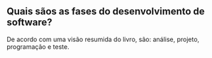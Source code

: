 ## Quais sãos as fases do desenvolvimento de software?

De acordo com uma visão resumida do livro, são: análise, projeto, programação e teste.
